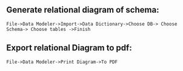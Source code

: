 ## Generate relational diagram of schema:

	File->Data Modeler->Import->Data Dictionary->Choose DB-> Choose Schema-> Choose tables ->Finish


## Export relational Diagram to pdf:

	File->Data Modeler->Print Diagram->To PDF

